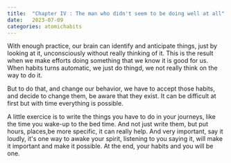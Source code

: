 ```yaml
---
title:  "Chapter IV : The man who didn't seem to be doing well at all"
date:   2023-07-09
categories: atomichabits
---
```

With enough practice, our brain can identify and anticipate things, just by looking at it, unconsciously without really thinking of it. This is the result when we make efforts doing something that we know it is good for us. When habits turns automatic, we just do thingd, we not really think on the way to do it.

But to do that, and change our behavior, we have to accept those habits, and decide to change them, be aware that they exist. It can be difficult at first but with time everything is possible.

A little exercice is to write the things you have to do in your journeys, like the time you wake-up to the bed time. And not just write them, but put hours, places,be more specific, it can really help. And very important, say it loudly, it's one way to awake your spirit, listening to you saying it, will make it important and make it possible. At the end, your habits and you will be one.
